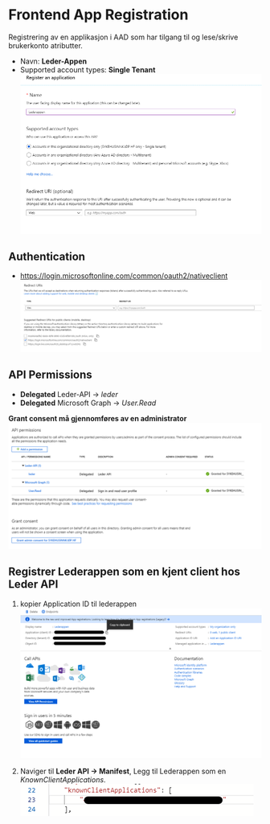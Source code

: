 # Frontend App Registration

Registrering av en applikasjon i AAD som har tilgang til og lese/skrive brukerkonto atributter.

* Navn: **Leder-Appen**
* Supported account types: **Single Tenant**
![Navigate to deployment center](/docs/img/lederappen-steg1.png)


## Authentication
* https://login.microsoftonline.com/common/oauth2/nativeclient
![Navigate to deployment center](/docs/img/Lederappen-Steg2.png)

## API Permissions
* **Delegated** Leder-API -> *leder*
* **Delegated** Microsoft Graph -> *User.Read*

**Grant consent må gjennomføres av en administrator**
![Navigate to deployment center](/docs/img/Lederappen-Steg3.png)  

## Registrer Lederappen som en kjent client hos Leder API

1. kopier Application ID til lederappen
![Navigate to deployment center](/docs/img/Lederappen-Steg4.png)

2. Naviger til **Leder API -> Manifest**, Legg til Lederappen som en *KnownClientApplications*.
![Navigate to deployment center](/docs/img/Lederappen-Steg5.png)